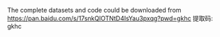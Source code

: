 The complete datasets and code could be downloaded from https://pan.baidu.com/s/17snkQlOTNtD4IsYau3pxqg?pwd=gkhc 提取码: gkhc 
